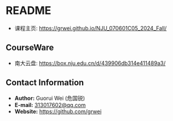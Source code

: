 # README

- 课程主页: <https://grwei.github.io/NJU_070601C05_2024_Fall/>

## CourseWare

- 南大云盘: <https://box.nju.edu.cn/d/439906db314e411489a3/>

## Contact Information

- **Author:** Guorui Wei (危国锐)
- **E-mail:** [313017602@qq.com](mailto:313017602@qq.com)
- **Website:** <https://github.com/grwei>
